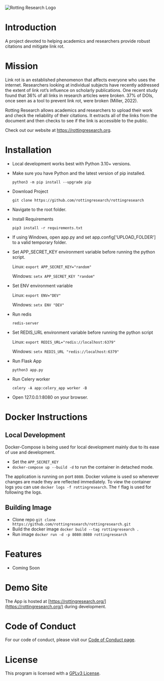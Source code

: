 ![Rotting Research Logo](https://github.com/marshalmiller/rottingresearch/blob/a898614a4e933064a36478be259aee29b9f188fa/branding/project-banner/red/rottingresearch-github-project-banner-red.png)

# Introduction

A project devoted to helping academics and researchers provide robust citations and mitigate link rot.

# Mission

Link rot is an established phenomenon that affects everyone who uses the internet. Researchers looking at individual subjects have recently addressed the extent of link rot’s influence on scholarly publications. One recent study found that 36% of all links in research articles were broken. 37% of DOIs, once seen as a tool to prevent link rot, were broken (Miller, 2022).

Rotting Research allows academics and researchers to upload their work and check the reliability of their citations. It extracts all of the links from the document and then checks to see if the link is accessible to the public.

Check out our website at https://rottingresearch.org.

# Installation

- Local development works best with Python 3.10+ versions.

- Make sure you have Python and the latest version of pip installed.

  `python3 -m pip install --upgrade pip`

- Download Project

  `git clone https://github.com/rottingresearch/rottingresearch`

- Navigate to the root folder.

- Install Requirements

  `pip3 install -r requirements.txt`

- If using Windows, open app.py and set app.config['UPLOAD_FOLDER'] to a valid temporary folder.
- Set APP_SECRET_KEY environment variable before running the python script.

  Linux: `export APP_SECRET_KEY="random"`

  Windows: `setx APP_SECRET_KEY "random"`

- Set ENV environment variable

  Linux: `export ENV="DEV"`

  Windows: `setx ENV "DEV"`

- Run redis

  `redis-server`

- Set REDIS_URL environment variable before running the python script

  Linux: `export REDIS_URL="redis://localhost:6379"`

  Windows: `setx REDIS_URL "redis://localhost:6379"`

- Run Flask App

  `python3 app.py`

- Run Celery worker

  `celery -A app:celery_app worker -B`

- Open 127.0.0.1:8080 on your browser.

# Docker Instructions

## Local Development

Docker-Compose is being used for local development mainly due to its ease of use and development.

- Set the `APP_SECRET_KEY`
- `docker-compose up --build -d` to run the container in detached mode.

The application is running on port `8080`. Docker volume is used so whenever changes are made they are reflected immediately. To view the container logs you can use `docker logs -f rottingresearch`. The `f` flag is used for following the logs.

## Building Image

- Clone repo `git clone https://github.com/rottingresearch/rottingresearch.git`
- Build the docker image `docker build --tag rottingresearch .`
- Run image `docker run -d -p 8080:8080 rottingresearch`

# Features

- Coming Soon

# Demo Site

The App is hosted at [https://rottingresearch.org/](https://rottingresearch.org/) during development.

# Code of Conduct

For our code of conduct, please visit our [Code of Conduct page](https://github.com/rottingresearch/rottingresearch/blob/main/code_of_conduct.md).

# License

This program is licensed with a [GPLv3 License]([https://github.com/rottingresearch/rottingresearch/blob/main/LICENSE).
